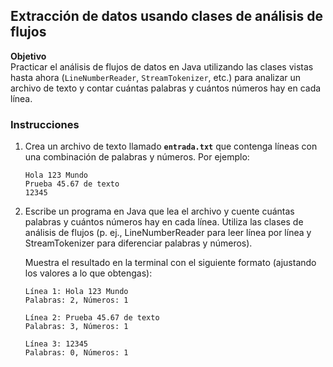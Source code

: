 ## Extracción de datos usando clases de análisis de flujos

**Objetivo**  
Practicar el análisis de flujos de datos en Java utilizando las clases vistas hasta ahora (`LineNumberReader`, `StreamTokenizer`, etc.) para analizar un archivo de texto y contar cuántas palabras y cuántos números hay en cada línea.

### Instrucciones

1. Crea un archivo de texto llamado **`entrada.txt`** que contenga líneas con una combinación de palabras y números. Por ejemplo:

   ```text
   Hola 123 Mundo
   Prueba 45.67 de texto
   12345
   ```

2. Escribe un programa en Java que lea el archivo y cuente cuántas palabras y cuántos números hay en cada línea.
   Utiliza las clases de análisis de flujos (p. ej., LineNumberReader para leer línea por línea y StreamTokenizer para diferenciar palabras y números).

   Muestra el resultado en la terminal con el siguiente formato (ajustando los valores a lo que obtengas):

   ```text
   Línea 1: Hola 123 Mundo
   Palabras: 2, Números: 1

   Línea 2: Prueba 45.67 de texto
   Palabras: 3, Números: 1

   Línea 3: 12345
   Palabras: 0, Números: 1
   ```